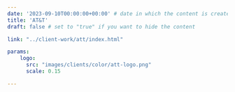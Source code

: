 ```yaml
---
date: '2023-09-10T00:00:00+00:00' # date in which the content is created - defaults to "today"
title: 'AT&T'
draft: false # set to "true" if you want to hide the content 

link: "../client-work/att/index.html" 

params:
    logo:
      src: "images/clients/color/att-logo.png"
      scale: 0.15

---
```


